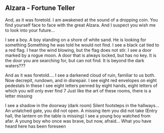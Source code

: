 Alzara - Fortune Teller
---
And, as it was foretold. I am awakened at the sound of a dropping coin. You find yourself face to face with the great Alzara. And I suspect you wish me to look into your future...

I see a boy. A boy standing on a shore of white sand. He is looking for something
Something he was told he would not find.
I see a black cat tied to a red flag. 
I hear the wind blowing, but the flag does not stir. 
I see a door marked by a rogue moon. A door that is always locked, but has no key. 
It is the door you are searching for, but can not find.
It is beyond the dark waters???

And as it was foretold.... 
I see a darkened cloud of ruin, familiar to us both. Now decrepit, rundown, and in disrepair.
I see eight red envelopes on eight pedestals
In these I see eight letters penned by eight hands, eight letters of which you will only ever find  7
Just like the art of these rooms, there is a letter missing

I see a shadow in the doorway (dark room) Silent footsteps in the hallways... An unlatched gate, you did not open. 
A missing item you did not take (Entry hall, the lantern on the table is missing)
I see a young boy watched from afar.
A young boy who once was brave, but now, afraid...
What you have heard here has been foreseen